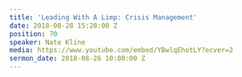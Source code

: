 ```yaml
---
title: 'Leading With A Limp: Crisis Management'
date: 2018-08-28 15:28:00 Z
position: 70
speaker: Nate Kline
media: https://www.youtube.com/embed/YBwlqEhotLY?ecver=2
sermon_date: 2018-08-26 10:00:00 Z
---
```


